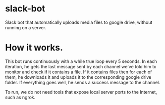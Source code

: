 # slack-bot
Slack bot that automatically uploads media files to google drive, without running on a server. 

# How it works.

This bot runs continuously with a while true loop every 5 seconds. In each iteration, he gets the last message sent by each channel we've told him to monitor and check if it contains a file. If it contains files then for each of them, he downloads it and uploads it to the corresponding google drive folder. If everything goes well, he sends a success message to the channel.

To run, we do not need tools that expose local server ports to the Internet, such as ngrok.
